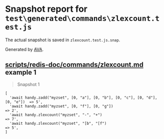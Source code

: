 # Snapshot report for `test\generated\commands\zlexcount.test.js`

The actual snapshot is saved in `zlexcount.test.js.snap`.

Generated by [AVA](https://ava.li).

## [scripts/redis-doc/commands/zlexcount.md](../../../../scripts/redis-doc/commands/zlexcount.md) example 1

> Snapshot 1

    [
      'await handy.zadd("myzset", [0, "a"], [0, "b"], [0, "c"], [0, "d"], [0, "e"])  => 5',
      'await handy.zadd("myzset", [0, "f"], [0, "g"])                                => 2',
      'await handy.zlexcount("myzset", "-", "+")                                     => 7',
      'await handy.zlexcount("myzset", "[b", "[f")                                   => 5',
    ]
